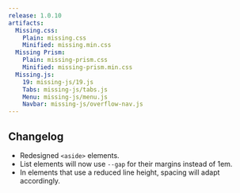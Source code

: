 ```yaml
---
release: 1.0.10
artifacts:
  Missing.css:
    Plain: missing.css
    Minified: missing.min.css
  Missing Prism:
    Plain: missing-prism.css
    Minified: missing-prism.min.css
  Missing.js:
    19: missing-js/19.js
    Tabs: missing-js/tabs.js
    Menu: missing-js/menu.js
    Navbar: missing-js/overflow-nav.js
---
```


## Changelog

 - Redesigned `<aside>` elements.
 - List elements will now use `--gap` for their margins instead of 1em.
 - In elements that use a reduced line height, spacing will adapt accordingly.